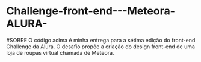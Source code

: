 # Challenge-front-end---Meteora-ALURA-

#SOBRE
O código acima é minha entrega para a sétima edição do front-end Challenge da Alura. O desafio propõe a criação do design front-end de uma loja de roupas virtual chamada de Meteora.
